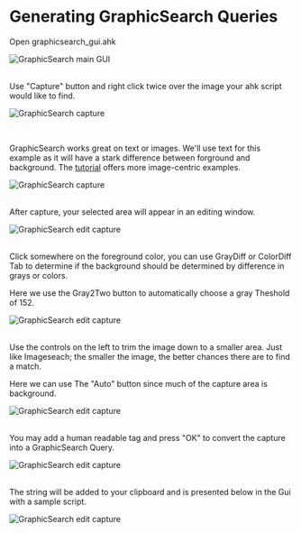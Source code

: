 # Generating GraphicSearch Queries

Open graphicsearch_gui.ahk

![GraphicSearch main GUI](https://chunjee.github.io/graphicsearch.ahk/assets/gui_window.jpg)

<br>
Use "Capture" button and right click twice over the image your ahk script would like to find.

![GraphicSearch capture](https://chunjee.github.io/graphicsearch.ahk/assets/gui_capture.jpg)

<br>

GraphicSearch works great on text or images. We'll use text for this example as it will have a stark difference between forground and background. The [tutorial](/tutorial) offers more image-centric examples.

![GraphicSearch capture](https://chunjee.github.io/graphicsearch.ahk/assets/gui_capturetext.jpg)

<br>
After capture, your selected area will appear in an editing window.

![GraphicSearch edit capture](https://chunjee.github.io/graphicsearch.ahk/assets/gui_editcapture.jpg)

<br>
Click somewhere on the foreground color, you can use GrayDiff or ColorDiff Tab to determine if the background should be determined by difference in grays or colors.

Here we use the Gray2Two button to automatically choose a gray Theshold of 152.

![GraphicSearch edit capture](https://chunjee.github.io/graphicsearch.ahk/assets/gui_editthreshold.jpg)

<br>
Use the controls on the left to trim the image down to a smaller area. Just like Imageseach; the smaller the image, the better chances there are to find a match.

Here we can use The "Auto" button since much of the capture area is background.

![GraphicSearch edit capture](https://chunjee.github.io/graphicsearch.ahk/assets/gui_edittrim.jpg)

<br>
You may add a human readable tag and press "OK" to convert the capture into a GraphicSearch Query.

![GraphicSearch edit capture](https://chunjee.github.io/graphicsearch.ahk/assets/gui_edittag.jpg)

<br>
The string will be added to your clipboard and is presented below in the Gui with a sample script.

![GraphicSearch edit capture](https://chunjee.github.io/graphicsearch.ahk/assets/gui_finalquery.jpg)
